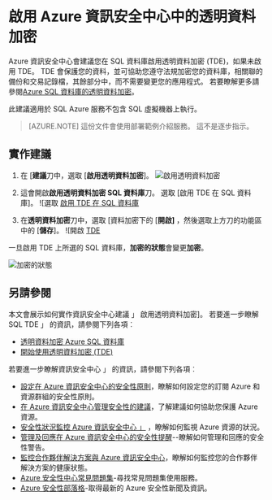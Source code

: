 <properties
   pageTitle="啟用 Azure 資訊安全中心中的透明資料加密 |Microsoft Azure"
   description="這份文件為您示範如何實作 Azure 資訊安全中心建議**啟用透明資料加密**。"
   services="security-center"
   documentationCenter="na"
   authors="TerryLanfear"
   manager="MBaldwin"
   editor=""/>

<tags
   ms.service="security-center"
   ms.devlang="na"
   ms.topic="article"
   ms.tgt_pltfrm="na"
   ms.workload="na"
   ms.date="07/29/2016"
   ms.author="terrylan"/>

# <a name="enable-transparent-data-encryption-in-azure-security-center"></a>啟用 Azure 資訊安全中心中的透明資料加密

Azure 資訊安全中心會建議您在 SQL 資料庫啟用透明資料加密 (TDE)，如果未啟用 TDE。 TDE 會保護您的資料，並可協助您遵守法規加密您的資料庫，相關聯的備份和交易記錄檔，其餘部分中，而不需要變更您的應用程式。 若要瞭解更多請參閱[Azure SQL 資料庫的透明資料加密](https://msdn.microsoft.com/library/dn948096)。

此建議適用於 SQL Azure 服務不包含 SQL 虛擬機器上執行。

> [AZURE.NOTE] 這份文件會使用部署範例介紹服務。  這不是逐步指示。

## <a name="implement-the-recommendation"></a>實作建議

1. 在 [**建議**刀中，選取 [**啟用透明資料加密**]。
![啟用透明資料加密][1]

2. 這會開啟**啟用透明資料加密 SQL 資料庫**刀。 選取 [啟用 TDE 在 SQL 資料庫]。
![選取 [啟用 TDE 在 SQL 資料庫][2]
3. 在**透明資料加密**刀中，選取 [資料加密下的 [**開啟]** ，然後選取上方刀的功能區中的 [**儲存**]。
![開啟 [TDE][3]

  一旦啟用 TDE 上所選的 SQL 資料庫，**加密的狀態**會變更**加密**。    

  ![加密的狀態][4]

## <a name="see-also"></a>另請參閱

本文會展示如何實作資訊安全中心建議 」 啟用透明資料加密]。 若要進一步瞭解 SQL TDE 」 的資訊，請參閱下列各項︰

- [透明資料加密 Azure SQL 資料庫](https://msdn.microsoft.com/library/dn948096)
- [開始使用透明資料加密 (TDE)](../sql-data-warehouse/sql-data-warehouse-encryption-tde.md)

若要進一步瞭解資訊安全中心 」 的資訊，請參閱下列各項︰

- [設定在 Azure 資訊安全中心的安全性原則](security-center-policies.md)，瞭解如何設定您的訂閱 Azure 和資源群組的安全性原則。
- [在 Azure 資訊安全中心管理安全性的建議](security-center-recommendations.md)，了解建議如何協助您保護 Azure 資源。
- [安全性狀況監控 Azure 資訊安全中心 」](security-center-monitoring.md) ，瞭解如何監視 Azure 資源的狀況。
- [管理及回應在 Azure 資訊安全中心的安全性提醒](security-center-managing-and-responding-alerts.md)--瞭解如何管理和回應的安全性警告。
- [監控合作夥伴解決方案與 Azure 資訊安全中心](security-center-partner-solutions.md)，瞭解如何監控您的合作夥伴解決方案的健康狀態。
- [Azure 安全性中心常見問題集](security-center-faq.md)-尋找常見問題集使用服務。
- [Azure 安全性部落格](http://blogs.msdn.com/b/azuresecurity/)-取得最新的 Azure 安全性新聞及資訊。

<!--Image references-->
[1]: ./media/security-center-enable-tde-on-sql-databases/enable-tde.png
[2]:./media/security-center-enable-tde-on-sql-databases/transparent-data-encryption-blade.png
[3]: ./media/security-center-enable-tde-on-sql-databases/turn-on-tde.png
[4]: ./media/security-center-enable-tde-on-sql-databases/encrypted.png
